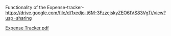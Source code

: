 Functionality of the Expense-tracker-   https://drive.google.com/file/d/1xedjo-t6M-3FzzejskyZEO6fVS83VgTi/view?usp=sharing

[Expense Tracker.pdf](https://github.com/user-attachments/files/16803831/Hackathon.pt3.3.1.1.pdf)
